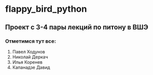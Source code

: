 # flappy_bird_python
## Проект с 3-4 пары лекций по питону в ВШЭ

### Отметимся тут все:
1. Павел Ходунов
2. Николай Деркач
3. Илья Коренев
4. Капанадзе Давид

